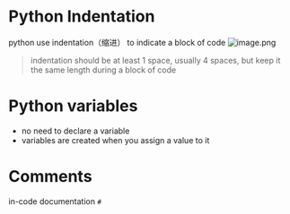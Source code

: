 # Python Indentation
python use indentation（缩进） to indicate a block of code
![image.png](https://cdn.jsdelivr.net/gh/Pokemongle/img_bed_0@main/img/202502260153838.png)
> indentation should be at least 1 space, usually 4 spaces, but keep it the same length during a block of code

# Python variables
- no need to declare a variable
- variables are created when you assign a value to it

# Comments
in-code documentation `#`


